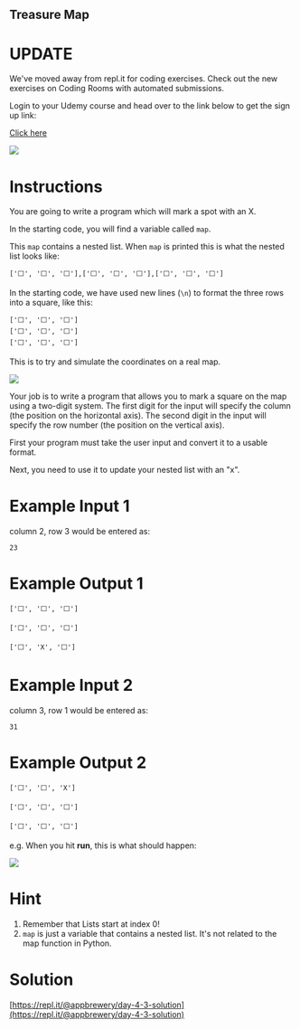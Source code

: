 ## Treasure Map

# UPDATE
We've moved away from repl.it for coding exercises.
Check out the new exercises on Coding Rooms with automated submissions.

Login to your Udemy course and head over to the link below to get the sign up link:

[Click here](https://www.udemy.com/course/100-days-of-code/learn/lecture/17825914#questions)

![](https://cdn.fs.teachablecdn.com/wiFJAkZZSG2RpGsxYgDO)
# Instructions

You are going to write a program which will mark a spot with an X.

In the starting code, you will find a variable called ```map```.

This ```map``` contains a nested list.
When ```map``` is printed this is what the nested list looks like:
```
['⬜️', '⬜️', '⬜️'],['⬜️', '⬜️', '⬜️'],['⬜️', '⬜️', '⬜️']
```
In the starting code, we have used new lines (```\n```) to format the three rows into a square, like this:
```
['⬜️', '⬜️', '⬜️']
['⬜️', '⬜️', '⬜️']
['⬜️', '⬜️', '⬜️']
```
This is to try and simulate the coordinates on a real map. 

![](https://res.cloudinary.com/dk-find-out/image/upload/q_80,w_1440,f_auto/Co-ordinates_oggjzg.jpg)

Your job is to write a program that allows you to mark a square on the map using a two-digit system. The first digit for the input will specify the column (the position on the horizontal axis). The second digit in the input will specify the row number (the position on the vertical axis). 

First your program must take the user input and convert it to a usable format. 

Next, you need to use it to update your nested list with an "x". 

# Example Input 1

column 2, row 3 would be entered as:

```
23
```

# Example Output 1

```
['⬜️', '⬜️', '⬜️']

['⬜️', '⬜️', '⬜️']

['⬜️', 'X', '⬜️']
```

# Example Input 2

column 3, row 1 would be entered as:

```
31
```

# Example Output 2

```
['⬜️', '⬜️', 'X']

['⬜️', '⬜️', '⬜️']

['⬜️', '⬜️', '⬜️']
```

e.g. When you hit **run**, this is what should happen: 

![](https://cdn.fs.teachablecdn.com/5hliFjyIR96LdestyfPd)

# Hint

1. Remember that Lists start at index 0!
2. ```map``` is just a variable that contains a nested list. It's not related to the map function in Python.

# Solution

[https://repl.it/@appbrewery/day-4-3-solution](https://repl.it/@appbrewery/day-4-3-solution)